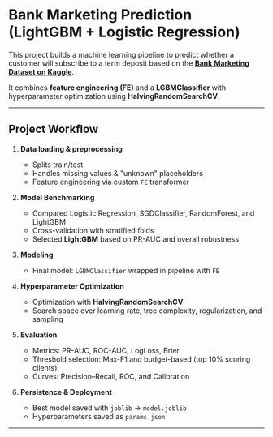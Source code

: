 # Bank Marketing Prediction (LightGBM + Logistic Regression)

This project builds a machine learning pipeline to predict whether a customer will subscribe to a term deposit based on the **[Bank Marketing Dataset on Kaggle](https://www.kaggle.com/competitions/playground-series-s5e8/data)**.  

It combines **feature engineering (FE)** and a **LGBMClassifier** with hyperparameter optimization using **HalvingRandomSearchCV**.

---

## Project Workflow

1. **Data loading & preprocessing**
   - Splits train/test
   - Handles missing values & "unknown" placeholders
   - Feature engineering via custom `FE` transformer

2. **Model Benchmarking**
   - Compared Logistic Regression, SGDClassifier, RandomForest, and LightGBM
   - Cross-validation with stratified folds
   - Selected **LightGBM** based on PR-AUC and overall robustness

3. **Modeling**
   - Final model: `LGBMClassifier` wrapped in pipeline with `FE`

4. **Hyperparameter Optimization**
   - Optimization with **HalvingRandomSearchCV**
   - Search space over learning rate, tree complexity, regularization, and sampling

5. **Evaluation**
   - Metrics: PR-AUC, ROC-AUC, LogLoss, Brier
   - Threshold selection: Max-F1 and budget-based (top 10% scoring clients)
   - Curves: Precision–Recall, ROC, and Calibration

6. **Persistence & Deployment**
   - Best model saved with `joblib` → `model.joblib`
   - Hyperparameters saved as `params.json`

---
